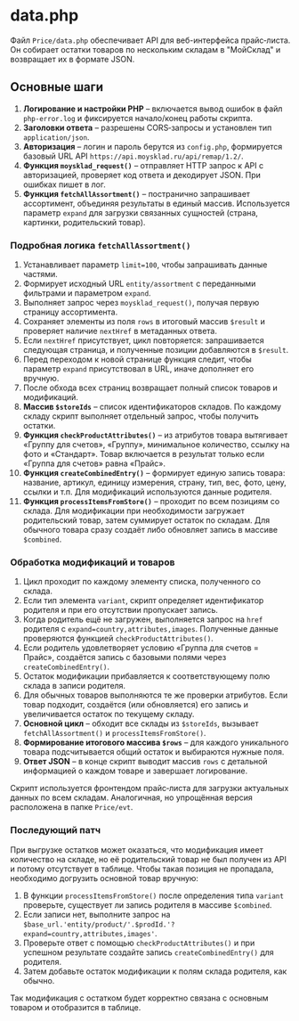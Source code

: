 # data.php

Файл `Price/data.php` обеспечивает API для веб-интерфейса прайс‑листа. Он собирает остатки товаров по нескольким складам в "МойСклад" и возвращает их в формате JSON.

## Основные шаги

1. **Логирование и настройки PHP** – включается вывод ошибок в файл `php-error.log` и фиксируется начало/конец работы скрипта.
2. **Заголовки ответа** – разрешены CORS‑запросы и установлен тип `application/json`.
3. **Авторизация** – логин и пароль берутся из `config.php`, формируется базовый URL API `https://api.moysklad.ru/api/remap/1.2/`.
4. **Функция `moysklad_request()`** – отправляет HTTP запрос к API с авторизацией, проверяет код ответа и декодирует JSON. При ошибках пишет в лог.
5. **Функция `fetchAllAssortment()`** – постранично запрашивает ассортимент,
   объединяя результаты в единый массив. Используется параметр `expand` для
   загрузки связанных сущностей (страна, картинки, родительский товар).

### Подробная логика `fetchAllAssortment()`

1. Устанавливает параметр `limit=100`, чтобы запрашивать данные частями.
2. Формирует исходный URL `entity/assortment` с переданными фильтрами и
   параметром `expand`.
3. Выполняет запрос через `moysklad_request()`, получая первую страницу
   ассортимента.
4. Сохраняет элементы из поля `rows` в итоговый массив `$result` и проверяет
   наличие `nextHref` в метаданных ответа.
5. Если `nextHref` присутствует, цикл повторяется: запрашивается следующая
   страница, и полученные позиции добавляются в `$result`.
6. Перед переходом к новой странице функция следит, чтобы параметр `expand`
   присутствовал в URL, иначе дополняет его вручную.
7. После обхода всех страниц возвращает полный список товаров и модификаций.
6. **Массив `$storeIds`** – список идентификаторов складов. По каждому складу скрипт выполняет отдельный запрос, чтобы получить остатки.
7. **Функция `checkProductAttributes()`** – из атрибутов товара вытягивает «Группу для счетов», «Группу», минимальное количество, ссылку на фото и «Стандарт». Товар включается в результат только если «Группа для счетов» равна «Прайс».
8. **Функция `createCombinedEntry()`** – формирует единую запись товара: название, артикул, единицу измерения, страну, тип, вес, фото, цену, ссылки и т.п. Для модификаций используются данные родителя.
9. **Функция `processItemsFromStore()`** – проходит по всем позициям со склада. Для модификации при необходимости загружает родительский товар, затем суммирует остаток по складам. Для обычного товара сразу создаёт либо обновляет запись в массиве `$combined`.

### Обработка модификаций и товаров

1. Цикл проходит по каждому элементу списка, полученного со склада.
2. Если тип элемента `variant`, скрипт определяет идентификатор родителя и
   при его отсутствии пропускает запись.
3. Когда родитель ещё не загружен, выполняется запрос на `href` родителя с
   `expand=country,attributes,images`. Полученные данные проверяются функцией
   `checkProductAttributes()`.
4. Если родитель удовлетворяет условию «Группа для счетов = Прайс», создаётся
   запись с базовыми полями через `createCombinedEntry()`.
5. Остаток модификации прибавляется к соответствующему полю склада в записи
   родителя.
6. Для обычных товаров выполняются те же проверки атрибутов. Если товар
   подходит, создаётся (или обновляется) его запись и увеличивается остаток по
   текущему складу.
10. **Основной цикл** – обходит все склады из `$storeIds`, вызывает `fetchAllAssortment()` и `processItemsFromStore()`.
11. **Формирование итогового массива `$rows`** – для каждого уникального товара подсчитывается общий остаток и выбираются нужные поля.
12. **Ответ JSON** – в конце скрипт выводит массив `rows` с детальной информацией о каждом товаре и завершает логирование.

Скрипт используется фронтендом прайс‑листа для загрузки актуальных данных по всем складам. Аналогичная, но упрощённая версия расположена в папке `Price/evt`.

### Последующий патч

При выгрузке остатков может оказаться, что модификация имеет количество на складе,
но её родительский товар не был получен из API и потому отсутствует в таблице.
Чтобы такая позиция не пропадала, необходимо догрузить основной товар вручную:

1. В функции `processItemsFromStore()` после определения типа `variant` проверьте,
   существует ли запись родителя в массиве `$combined`.
2. Если записи нет, выполните запрос на `$base_url.'entity/product/'.$prodId.'?expand=country,attributes,images'`.
3. Проверьте ответ с помощью `checkProductAttributes()` и при успешном результате
   создайте запись `createCombinedEntry()` для родителя.
4. Затем добавьте остаток модификации к полям склада родителя, как обычно.

Так модификация с остатком будет корректно связана с основным товаром и
отобразится в таблице.

